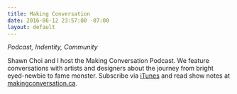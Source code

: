 ```yaml
---
title: Making Conversation
date: 2016-06-12 23:57:00 -07:00
layout: default
---
```


*Podcast, Indentity, Community*

Shawn Choi and I host the Making Conversation Podcast. We feature conversations with artists and designers about the journey from bright eyed-newbie to fame monster. Subscribe via [iTunes](https://itunes.apple.com/ca/podcast/making-conversation/id866475083?mt=2) and read show notes at [makingconversation.ca](http://makingconversation.ca/).